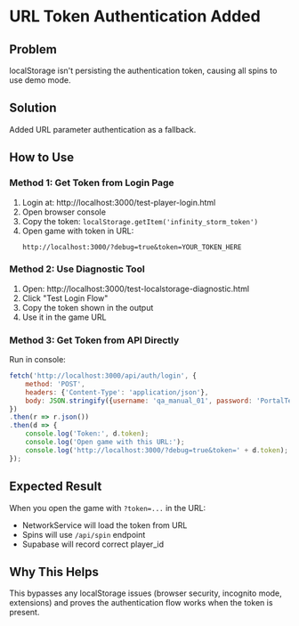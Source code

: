 # URL Token Authentication Added

## Problem
localStorage isn't persisting the authentication token, causing all spins to use demo mode.

## Solution
Added URL parameter authentication as a fallback.

## How to Use

### Method 1: Get Token from Login Page
1. Login at: http://localhost:3000/test-player-login.html
2. Open browser console
3. Copy the token: `localStorage.getItem('infinity_storm_token')`
4. Open game with token in URL:
   ```
   http://localhost:3000/?debug=true&token=YOUR_TOKEN_HERE
   ```

### Method 2: Use Diagnostic Tool
1. Open: http://localhost:3000/test-localstorage-diagnostic.html
2. Click "Test Login Flow"
3. Copy the token shown in the output
4. Use it in the game URL

### Method 3: Get Token from API Directly
Run in console:
```javascript
fetch('http://localhost:3000/api/auth/login', {
    method: 'POST',
    headers: {'Content-Type': 'application/json'},
    body: JSON.stringify({username: 'qa_manual_01', password: 'PortalTest!234'})
})
.then(r => r.json())
.then(d => {
    console.log('Token:', d.token);
    console.log('Open game with this URL:');
    console.log('http://localhost:3000/?debug=true&token=' + d.token);
});
```

## Expected Result
When you open the game with `?token=...` in the URL:
- NetworkService will load the token from URL
- Spins will use `/api/spin` endpoint
- Supabase will record correct player_id

## Why This Helps
This bypasses any localStorage issues (browser security, incognito mode, extensions) and proves the authentication flow works when the token is present.


